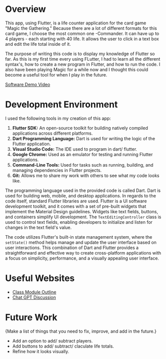 # Overview


This app, using Flutter, is a life counter application for the card game "Magic the Gathering." Because there are a lot of different formats for this card game, I choose the most common one -Commander. It can have up to 4 players - each starting with 40 life. It allows the user to click in a text box and edit the life total inside of it. 

The purpose of writing this code is to display my knowledge of Flutter so far. As this is my first time every using FLutter, I had to learn all the different syntax's, how to create a new program in Flutter, and how to run the code. I also have been playing Magic for a while now and I thought this could become a useful tool for when I play in the future.


[Software Demo Video](https://youtu.be/BKnynMwJpZo)

# Development Environment

I used the following tools in my creation of this app:

1. **Flutter SDK:** An open-source toolkit for building natively compiled applications across different platforms.
2. **Dart Programming Language:** Dart is used for writing the logic of the Flutter application.
3. **Visual Studio Code:** The IDE used to program in dart/ flutter.
4. **Google Chrome:** Used as an emulator for testing and running Flutter applications.
5. **Command-Line Tools:** Used for tasks such as running, building, and managing dependencies in Flutter projects.
6. **Git:** Allows me to share my work with others to see what my code looks like.

The programming language used in the provided code is called Dart. Dart is used for building web, mobile, and desktop applications. In regards to the code itself, standard Flutter libraries are used. Flutter is a UI software development toolkit, and it comes with a set of pre-built widgets that implement the Material Design guidelines. Widgets like text fields, buttons, and containers simplify UI development. The `TextEditingController` class is used to control text fields, enabling developers to initialize and listen for changes in the text field's value.

The code utilizes Flutter's built-in state management system, where the `setState()` method helps manage and update the user interface based on user interactions. This combination of Dart and Flutter provides a straightforward and effective way to create cross-platform applications with a focus on simplicity, performance, and a visually appealing user interface.

# Useful Websites

- [Class Module Outline](https://macbeth-byui.github.io/cse310-course/modules/module_descriptions.html)
- [Chat GPT Discussion](https://chat.openai.com/share/abf86fbe-601b-498b-9322-81aeb878e786)

# Future Work

{Make a list of things that you need to fix, improve, and add in the future.}

- Add an option to add/ subtract players.
- Add buttons to add/ subtract/ claculate life totals.
- Refine how it looks visually.
